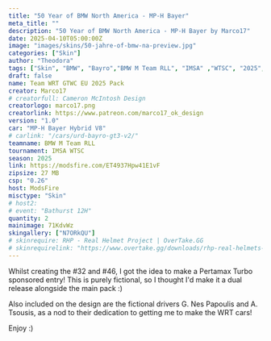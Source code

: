 ```yaml
---
title: "50 Year of BMW North America - MP-H Bayer"
meta_title: ""
description: "50 Year of BMW North America - MP-H Bayer by Marco17"
date: 2025-04-10T05:00:00Z
image: "images/skins/50-jahre-of-bmw-na-preview.jpg"
categories: ["Skin"]
author: "Theodora"
tags: ["Skin", "BMW", "Bayro","BMW M Team RLL", "IMSA" ,"WTSC", "2025", "Marco17"]
draft: false
name: Team WRT GTWC EU 2025 Pack
creator: Marco17
# creatorfull: Cameron McIntosh Design
creatorlogo: marco17.png
creatorlink: https://www.patreon.com/marco17_ok_design
version: "1.0"
car: "MP-H Bayer Hybrid V8"
# carlink: "/cars/urd-bayro-gt3-v2/"
teamname: BMW M Team RLL
tournament: IMSA WTSC
season: 2025 
link: https://modsfire.com/ET4937Hpw41E1vF
zipsize: 27 MB
csp: "0.26"
host: ModsFire
misctype: "Skin"
# host2:
# event: "Bathurst 12H"
quantity: 2
mainimage: 71KdvWz
skingallery: ["N7ORkQU"]
# skinrequire: RHP - Real Helmet Project | OverTake.GG
# skinrequirelink: "https://www.overtake.gg/downloads/rhp-real-helmets-project.75985/"
---
```


Whilst creating the #32 and #46, I got the idea to make a Pertamax Turbo sponsored entry! This is purely fictional, so I thought I'd make it a dual release alongside the main pack :)

Also included on the design are the fictional drivers G. Nes Papoulis and A. Tsousis, as a nod to their dedication to getting me to make the WRT cars! 

Enjoy :)
